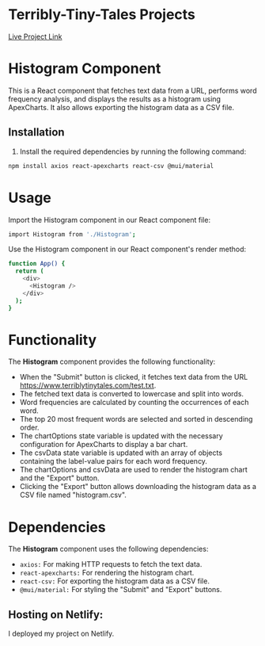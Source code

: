 
# Terribly-Tiny-Tales Projects
[Live Project Link](https://frequencyapp.netlify.app/)

 
# Histogram Component
This is a React component that fetches text data from a URL, performs word frequency analysis, and displays the results as a histogram using ApexCharts. It also allows exporting the histogram data as a CSV file.

## Installation
 
1. Install the required dependencies by running the following command:
```bash
npm install axios react-apexcharts react-csv @mui/material
```
# Usage
Import the Histogram component in our React component file:
```bash 
import Histogram from './Histogram';
```
Use the Histogram component in our React component's render method:
```bash
function App() {
  return (
    <div>
      <Histogram />
    </div>
  );
}
```
# Functionality
The **Histogram** component provides the following functionality:

* When the "Submit" button is clicked, it fetches text data from the URL https://www.terriblytinytales.com/test.txt.
* The fetched text data is converted to lowercase and split into words.
* Word frequencies are calculated by counting the occurrences of each word.
* The top 20 most frequent words are selected and sorted in descending order.
* The chartOptions state variable is updated with the necessary configuration for ApexCharts to display a bar chart.
* The csvData state variable is updated with an array of objects containing the label-value pairs for each word frequency.
* The chartOptions and csvData are used to render the histogram chart and the "Export" button.
* Clicking the "Export" button allows downloading the histogram data as a CSV file named "histogram.csv".
# Dependencies
The **Histogram** component uses the following dependencies:

* `axios:` For making HTTP requests to fetch the text data.
* `react-apexcharts:` For rendering the histogram chart.
* `react-csv:` For exporting the histogram data as a CSV file.
* `@mui/material:` For styling the "Submit" and "Export" buttons.
 
 
## Hosting on Netlify:

I deployed my project on Netlify.


